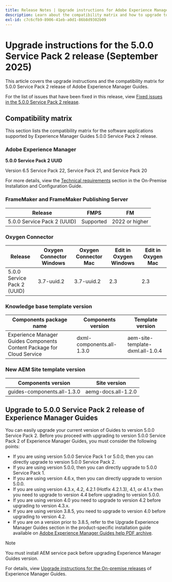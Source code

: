 ```yaml
---
title: Release Notes | Upgrade instructions for Adobe Experience Manager Guides 5.0.0 Service Pack 2 release
description: Learn about the compatibility matrix and how to upgrade to the 5.0.0 Service Pack 2 release of Adobe Experience Manager Guides.
exl-id: c7c6cfb9-8906-41eb-a0d1-86b8d9302b09
---
```

# Upgrade instructions for the 5.0.0 Service Pack 2 release (September 2025)

This article covers the upgrade instructions and the compatibility matrix for 5.0.0 Service Pack 2 release of Adobe Experience Manager Guides.

For the list of issues that have been fixed in this release, view [Fixed issues in the 5.0.0 Service Pack 2 release](../release-info/fixed-issues-5-0-0-sp2.md).

## Compatibility matrix

This section lists the compatibility matrix for the software applications supported by Experience Manager Guides 5.0.0 Service Pack 2 release. 

### Adobe Experience Manager

**5.0.0 Service Pack 2 UUID**

Version 6.5 Service Pack 22, Service Pack 21, and Service Pack 20  

For more details, view the [Technical requirements](../install-guide/download-install-technical-requirements.md) section in the On-Premise Installation and Configuration Guide.

### FrameMaker and FrameMaker Publishing Server

|Release| FMPS| FM |
| --- | --- | --- |
|5.0.0 Service Pack 2 (UUID) | Supported | 2022 or higher  |

### Oxygen Connector

| Release | Oxygen Connector Windows | Oxygen Connector Mac | Edit in Oxygen Windows | Edit in Oxygen Mac |  
| --- | --- | --- |--- |--- |
| 5.0.0 Service Pack 2 (UUID) | 3.7-uuid.2|3.7-uuid.2 |2.3 | 2.3  |

### Knowledge base template version

|Components package name| Components version | Template version|
|---|---|---|
|Experience Manager Guides Components Content Package for Cloud Service|dxml-components.all-1.3.0| aem-site-template-dxml.all-1.0.4|

### New AEM Site template version


| Components version | Site version|
|---|---|
|guides-components.all-1.3.0|aemg-docs.all-1.2.0|


## Upgrade to 5.0.0 Service Pack 2 release of Experience Manager Guides

You can easily upgrade your current version of Guides to version 5.0.0 Service Pack 2. Before you proceed with upgrading to version 5.0.0 Service Pack 2 of Experience Manager Guides, you must consider the following points:

- If you are using version 5.0.0 Service Pack 1 or 5.0.0, then you can directly upgrade to version 5.0.0 Service Pack 2. 
- If you are using version 5.0.0, then you can directly upgrade to 5.0.0 Service Pack 1. 
- If you are using version 4.6.x, then you can directly upgrade to version 5.0.0. 
- If you are using version 4.3.x, 4.2, 4.2.1 (Hotfix 4.2.1.3), 4.1, or 4.1.x then you need to upgrade to version 4.4 before upgrading to version 5.0.0.
- If you are using version 4.0 you need to upgrade to version 4.2 before upgrading to version 4.3.x.
- If you are using version 3.8.5, you need to upgrade to version 4.0 before upgrading to version 4.2.
- If you are on a version prior to 3.8.5, refer to the Upgrade Experience Manager Guides section in the product-specific installation guide available on [Adobe Experience Manager Guides help PDF archive](https://helpx.adobe.com/xml-documentation-for-experience-manager/archive.html).

>[!NOTE]
>
>You must install AEM service pack before upgrading Experience Manager Guides version.

For details, view [Upgrade instructions for the On-premise releases](../install-guide/upgrade-xml-documentation.md) of Experience Manager Guides.
